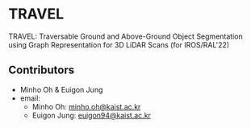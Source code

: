 # TRAVEL

TRAVEL: Traversable Ground and Above-Ground Object Segmentation using Graph Representation for 3D LiDAR Scans (for IROS/RAL'22)


## Contributors
- Minho Oh & Euigon Jung
- email: 
    - Minho Oh: minho.oh@kaist.ac.kr
    - Euigon Jung: euigon94@kaist.ac.kr
